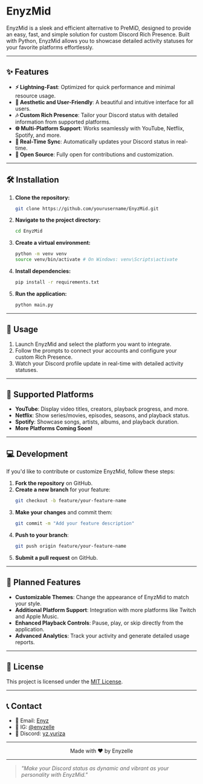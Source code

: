 # EnyzMid

EnyzMid is a sleek and efficient alternative to PreMiD, designed to provide an easy, fast, and simple solution for custom Discord Rich Presence. Built with Python, EnyzMid allows you to showcase detailed activity statuses for your favorite platforms effortlessly.

---

## ✨ Features
- **⚡ Lightning-Fast**: Optimized for quick performance and minimal resource usage.
- **🎨 Aesthetic and User-Friendly**: A beautiful and intuitive interface for all users.
- **🎶 Custom Rich Presence**: Tailor your Discord status with detailed information from supported platforms.
- **🌐 Multi-Platform Support**: Works seamlessly with YouTube, Netflix, Spotify, and more.
- **🔄 Real-Time Sync**: Automatically updates your Discord status in real-time.
- **📜 Open Source**: Fully open for contributions and customization.

---

## 🛠️ Installation
1. **Clone the repository:**
   ```bash
   git clone https://github.com/yourusername/EnyzMid.git
   ```
2. **Navigate to the project directory:**
   ```bash
   cd EnyzMid
   ```
3. **Create a virtual environment:**
   ```bash
   python -m venv venv
   source venv/bin/activate # On Windows: venv\Scripts\activate
   ```
4. **Install dependencies:**
   ```bash
   pip install -r requirements.txt
   ```
5. **Run the application:**
   ```bash
   python main.py
   ```

---

## 📖 Usage
1. Launch EnyzMid and select the platform you want to integrate.
2. Follow the prompts to connect your accounts and configure your custom Rich Presence.
3. Watch your Discord profile update in real-time with detailed activity statuses.

---

## 🌟 Supported Platforms
- **YouTube**: Display video titles, creators, playback progress, and more.
- **Netflix**: Show series/movies, episodes, seasons, and playback status.
- **Spotify**: Showcase songs, artists, albums, and playback duration.
- **More Platforms Coming Soon!**

---

## 💻 Development
If you'd like to contribute or customize EnyzMid, follow these steps:
1. **Fork the repository** on GitHub.
2. **Create a new branch** for your feature:
   ```bash
   git checkout -b feature/your-feature-name
   ```
3. **Make your changes** and commit them:
   ```bash
   git commit -m "Add your feature description"
   ```
4. **Push to your branch**:
   ```bash
   git push origin feature/your-feature-name
   ```
5. **Submit a pull request** on GitHub.

---

## 🎨 Planned Features
- **Customizable Themes**: Change the appearance of EnyzMid to match your style.
- **Additional Platform Support**: Integration with more platforms like Twitch and Apple Music.
- **Enhanced Playback Controls**: Pause, play, or skip directly from the application.
- **Advanced Analytics**: Track your activity and generate detailed usage reports.

---

## 📄 License
This project is licensed under the [MIT License](LICENSE).

---

## 📞 Contact
- 📧 Email: [Enyz](enyz.contact@gmail.com)
- 📸 IG: [@enyzelle](https://instagram.com/enyzelle)
- 🤝 Discord: [yz.yuriza](https://discord.com/users/1317482100290752604)

---

<div align="center">
  Made with ❤️ by Enyzelle
</div>

---

> _"Make your Discord status as dynamic and vibrant as your personality with EnyzMid."_

